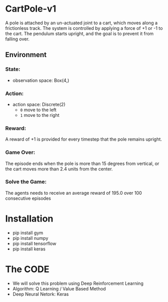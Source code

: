 # CartPole-v1
A pole is attached by an un-actuated joint to a cart, which moves along a frictionless track. The system is controlled by applying a force of +1 or -1 to the cart. The pendulum starts upright, and the goal is to prevent it from falling over. 

## Environment
### State:
- observation space: Box(4,) 

### Action:
- action space: Discrete(2)
  - `0` move to the left
  - `1` move to the right

### Reward:
A reward of +1 is provided for every timestep that the pole remains upright.

### Game Over:
The episode ends when the pole is more than 15 degrees from vertical, or the cart moves more than 2.4 units from the center.

### Solve the Game:
The agents needs to receive an average reward of 195.0 over 100 consecutive episodes

# Installation
- pip install gym
- pip install numpy
- pip install tensorflow
- pip install keras

# The CODE
- We will solve this problem using Deep Reinforcement Learning
- Algorithm: Q Learning / Value Based Method
- Deep Neural Netork: Keras
